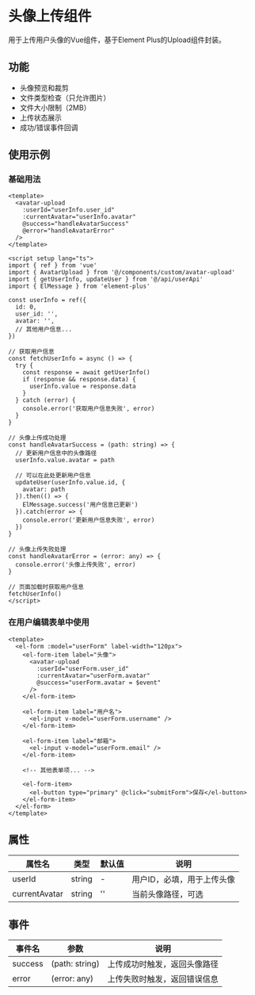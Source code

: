 # 头像上传组件

用于上传用户头像的Vue组件，基于Element Plus的Upload组件封装。

## 功能

- 头像预览和裁剪
- 文件类型检查（只允许图片）
- 文件大小限制（2MB）
- 上传状态展示
- 成功/错误事件回调

## 使用示例

### 基础用法

```vue
<template>
  <avatar-upload
    :userId="userInfo.user_id"
    :currentAvatar="userInfo.avatar"
    @success="handleAvatarSuccess"
    @error="handleAvatarError"
  />
</template>

<script setup lang="ts">
import { ref } from 'vue'
import { AvatarUpload } from '@/components/custom/avatar-upload'
import { getUserInfo, updateUser } from '@/api/userApi'
import { ElMessage } from 'element-plus'

const userInfo = ref({
  id: 0,
  user_id: '',
  avatar: '',
  // 其他用户信息...
})

// 获取用户信息
const fetchUserInfo = async () => {
  try {
    const response = await getUserInfo()
    if (response && response.data) {
      userInfo.value = response.data
    }
  } catch (error) {
    console.error('获取用户信息失败', error)
  }
}

// 头像上传成功处理
const handleAvatarSuccess = (path: string) => {
  // 更新用户信息中的头像路径
  userInfo.value.avatar = path
  
  // 可以在此处更新用户信息
  updateUser(userInfo.value.id, {
    avatar: path
  }).then(() => {
    ElMessage.success('用户信息已更新')
  }).catch(error => {
    console.error('更新用户信息失败', error)
  })
}

// 头像上传失败处理
const handleAvatarError = (error: any) => {
  console.error('头像上传失败', error)
}

// 页面加载时获取用户信息
fetchUserInfo()
</script>
```

### 在用户编辑表单中使用

```vue
<template>
  <el-form :model="userForm" label-width="120px">
    <el-form-item label="头像">
      <avatar-upload
        :userId="userForm.user_id"
        :currentAvatar="userForm.avatar"
        @success="userForm.avatar = $event"
      />
    </el-form-item>
    
    <el-form-item label="用户名">
      <el-input v-model="userForm.username" />
    </el-form-item>
    
    <el-form-item label="邮箱">
      <el-input v-model="userForm.email" />
    </el-form-item>
    
    <!-- 其他表单项... -->
    
    <el-form-item>
      <el-button type="primary" @click="submitForm">保存</el-button>
    </el-form-item>
  </el-form>
</template>
```

## 属性

| 属性名 | 类型 | 默认值 | 说明 |
|--------|------|--------|------|
| userId | string | - | 用户ID，必填，用于上传头像 |
| currentAvatar | string | '' | 当前头像路径，可选 |

## 事件

| 事件名 | 参数 | 说明 |
|--------|------|------|
| success | (path: string) | 上传成功时触发，返回头像路径 |
| error | (error: any) | 上传失败时触发，返回错误信息 | 